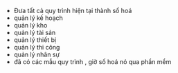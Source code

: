 - Đưa tất cả quy trình hiện tại thành số hoá 
- quản lý kế hoạch
- quản lý kho
- quản lý tài sản
- quản lý thiết bị
- quản lý thi công
- quản lý nhân sự
- đã có các mẫu quy trình , giờ số hoá nó qua phần mềm